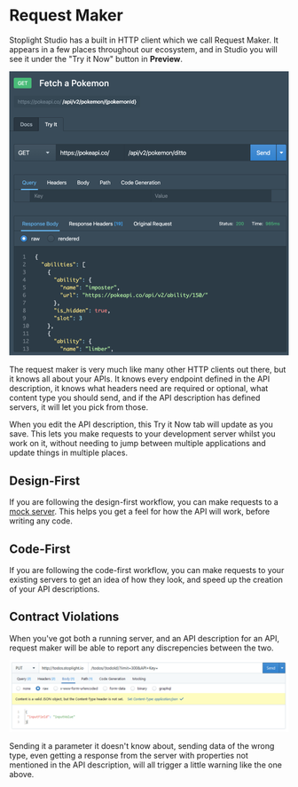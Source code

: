 # Request Maker

Stoplight Studio has a built in HTTP client which we call Request Maker. It appears in a few places throughout our ecosystem, and in Studio you will see it under the "Try it Now" button in **Preview**.

![](../../assets/images/request-maker.png)

The request maker is very much like many other HTTP clients out there, but it knows all about your APIs. It knows every endpoint defined in the API description, it knows what headers need are required or optional, what content type you should send, and if the API description has defined servers, it will let you pick from those. 

When you edit the API description, this Try it Now tab will update as you save. This lets you make requests to your development server whilst you work on it, without needing to jump between multiple applications and update things in multiple places.

## Design-First

If you are following the design-first workflow, you can make requests to a [mock server](./06-mock-servers.md). This helps you get a feel for how the API will work, before writing any code.

## Code-First

If you are following the code-first workflow, you can make requests to your existing servers to get an idea of how they look, and speed up the creation of your API descriptions.

## Contract Violations

When you've got both a running server, and an API description for an API, request maker will be able to report any discrepencies between the two.

![](../../assets/images/request-maker-results.png)

Sending it a parameter it doesn't know about, sending data of the wrong type, even getting a response from the server with properties not mentioned in the API description, will all trigger a little warning like the one above.
